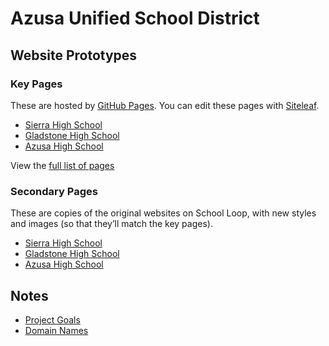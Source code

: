 # Azusa Unified School District

## Website Prototypes

### Key Pages

These are hosted by [GitHub Pages](https://pages.github.com). You can edit these pages with [Siteleaf](https://www.siteleaf.com).

* [Sierra High School](http://sierrahighschool.jimthoburn.com)
* [Gladstone High School](http://gladstonehighschool.jimthoburn.com)
* [Azusa High School](http://azusahighschool.jimthoburn.com)

View the [full list of pages](https://jimthoburn.github.io/azusa-project/)

### Secondary Pages

These are copies of the original websites on School Loop, with new styles and images (so that they’ll match the key pages).

* [Sierra High School](http://shs-ausd-ca.mirror.schoolloop.com)
* [Gladstone High School](http://info.gladstonehighschool.jimthoburn.com)
* [Azusa High School](http://info.azusahighschool.jimthoburn.com)

## Notes

* [Project Goals](https://docs.google.com/document/d/1KuxBJd6_Ct-KL2AC9WG0BUTUFwmNIuCpNSvUIhYKuew/edit)
* [Domain Names](https://docs.google.com/document/d/11Zkj0sdmmRXR-pwEU8ks8xJBWnbLQ3c2Tajv0Z3L-Ro/edit)
